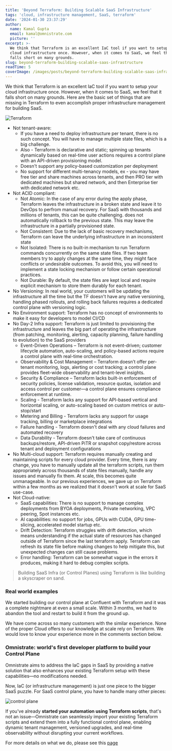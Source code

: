 ```yaml
---
title: 'Beyond Terraform: Building Scalable SaaS Infrastructure'
tags: 'cloud, infrastructure management, SaaS, terraform'
date: '2024-01-30 23:37:29'
author:
  name: Kamal Gupta
  email: kamal@omnistrate.com
  picture: ''
excerpt: >-
  We think that Terraform is an excellent IaC tool if you want to setup your
  cloud infrastructure once. However, when it comes to SaaS, we feel that it
  falls short on many grounds.
slug: beyond-terraform-building-scalable-saas-infrastructure
readTime: 5
coverImage: /images/posts/beyond-terraform-building-scalable-saas-infrastructure-1.jpg
---
```


We think that Terraform is an excellent IaC tool if you want to setup your cloud infrastructure once. However, when it comes to SaaS, we feel that it falls short on many grounds. Here are the basic set of things that are missing in Terraform to even accomplish proper infrastructure management for building SaaS.

![Terraform][2]

- Not tenant-aware: 
    - If you have a need to deploy infrastructure per tenant, there is no
   such concept. You will have to manage multiple state files, which is
   a big challenge. 
    - Also - Terraform is declarative and static; spinning
   up tenants dynamically based on real-time user actions requires a
   control plane with an API-driven provisioning model.
    - Doesn't support any policy-based customization per deployment 
    - No support for different multi-tenancy models, ex - you may have free tier and share machines across tenants, and then PRO tier with dedicated machines but shared network, and then Enterprise tier with dedicated network etc.
- Not ACID compliant:
    - Not Atomic: In the case of any error during the apply phase, Terraform leaves the infrastructure in a broken state and leave it to DevOps to perfrom manual recovery. For SaaS with thousands and millions of tenants, this can be quite challenging. does not automatically rollback to the previous state. This may leave the infrastructure in a partially provisioned state.
    - Not Consistent: Due to the lack of basic recovery mechanisms, Terraform can leave the underlying infrastructure in an inconsistent state
    - Not Isolated: There is no built-in mechanism to run Terraform commands concurrently on the same state files. If two team members try to apply changes at the same time, they might face conflicts or undesirable outcomes. To avoid this, you will need to implement a state locking mechanism or follow certain operational practices.
    - Not Durable: By default, the state files are kept local and require explicit mechanism to store them durably for each tenant.
- No Versioning: In real world, your customers will be updating the infrastructure all the time but the TF doesn't have any native versioning, handling phased rollouts, and rolling back failures requires a dedicated control plane with versioning logic.
- No Environment support: Terraform has no concept of environments to make it easy for developers to model CI/CD
- No Day-2 Infra support: Terraform is just limited to provisioning the infrastructure and leaves the big part of operating the infrastructure (from patching, monitoring, alerting, capacity planning, failure handling to evolution) to the SaaS providers
    - Event-Driven Operations – Terraform is not event-driven; customer lifecycle automation, auto-scaling, and policy-based actions require a control plane with real-time orchestration.
    - Observability & Cost Management – Terraform doesn’t offer per-tenant monitoring, logs, alerting or cost tracking; a control plane provides fleet-wide observability and tenant-level insights.
    - Security & Compliance – Terraform lacks built-in enforcement of security policies, license validation, resource quotas, isolation and access control per customer—a control plane ensures compliance enforcement at runtime.
    - Scaling - Terraform lacks any support for API-based vertical and horizontal scaling, or auto-scaling based on custom metrics or auto-stop/start 
    - Metering and Billing - Terraform lacks any support for usage tracking, billing or marketplace integrations
    - Failure handling - Terraform doesn't deal with any cloud failures and automated recovery
    - Data Durability - Terraform doesn't take care of continuous backups/restore, API-driven PiTR or snapshot copy/restore across tenant and deployment configurations   
- No Multi-cloud support: Terraform requires manually creating and maintaining scripts for every cloud provider. Every time, there is any change, you have to manually update all the terraform scripts, run them appropriately across thousands of state files manually, handle any issues and manually fix them. At scale, this becomes quite unmanageable. In our previous experiences, we gave up on Terraform within a few months as we realized that it doesn't work at scale for SaaS use-case.
- Not Cloud-native: 
    - SaaS capabilities: There is no support to manage complex deployments from BYOA deployments, Private networking, VPC peering, Spot instances etc.
    - AI capabilities: no support for jobs, GPUs with CUDA, GPU time-slicing, accelerated model startup etc.
    - Drift Detection: Terraform struggles with drift detection, which means understanding if the actual state of resources has changed outside of Terraform since the last terraform apply. Terraform can refresh its state file before making changes to help mitigate this, but unexpected changes can still cause problems.
    - Error handling: Terraform can be somewhat vague in the errors it produces, making it hard to debug complex scripts.

> Building SaaS Infra (or Control Planes) using Terraform is like building a skyscraper on sand.


### Real world examples


We started building our control plane at Confluent with Terraform and it was a complete nightmare at even a small scale. Within 3 months, we had to abandon the tool and restart to build it from the ground up.

We have come across so many customers with the similar experience. None of the proper Cloud offers to our knowledge at scale rely on Terraform. We would love to know your experience more in the comments section below.


### Omnistrate: world's first developer platform to build your Control Plane


Omnistrate aims to address the IaC gaps in SaaS by providing a native solution that also enhances your existing Terraform setup with these capabilities—no modifications needed. 

Now, IaC (or infrastructure management) is just one piece to the bigger SaaS puzzle. For SaaS control plane, you have to handle many other pieces:

![control plane][3]

If you've already **started your automation using Terraform scripts**, that's not an issue—Omnistrate can seamlessly import your existing Terraform scripts and extend them into a fully functional control plane, enabling dynamic tenant management, versioned upgrades, and real-time observability without disrupting your current workflows.

For more details on what we do, please see this [page][1]

  [1]: https://docs.omnistrate.com/
  [2]: /images/posts/beyond-terraform-building-scalable-saas-infrastructure-1.jpg
  [3]: /images/posts/beyond-terraform-building-scalable-saas-infrastructure-2.jpg
